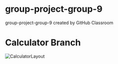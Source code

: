 # group-project-group-9
group-project-group-9 created by GitHub Classroom

# Calculator Branch



![CalculatorLayout](https://user-images.githubusercontent.com/53204551/136327935-7a67981b-711c-402b-b286-bc5c63ebc6ea.jpg)
